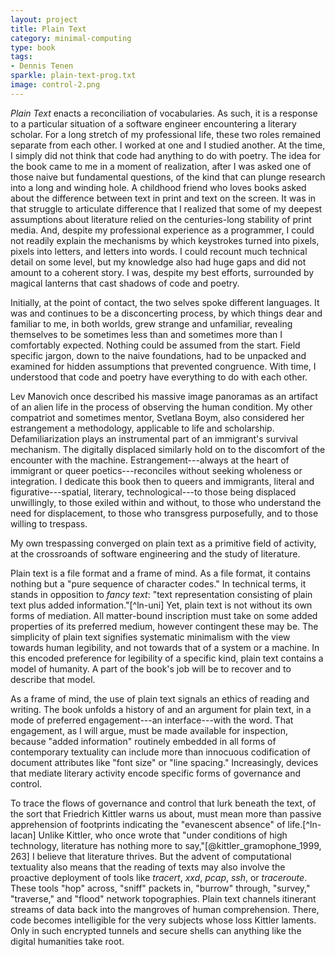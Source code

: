 ```yaml
---
layout: project
title: Plain Text
category: minimal-computing
type: book
tags:
- Dennis Tenen
sparkle: plain-text-prog.txt
image: control-2.png
---
```


*Plain Text* enacts a reconciliation of vocabularies. As such, it is a response
to a particular situation of a software engineer encountering a literary
scholar. For a long stretch of my professional life, these two roles remained
separate from each other. I worked at one and I studied another. At the time, I
simply did not think that code had anything to do with poetry. The idea for the
book came to me in a moment of realization, after I was asked one of those
naive but fundamental questions, of the kind that can plunge research into a
long and winding hole. A childhood friend who loves books asked about the
difference between text in print and text on the screen. It was in that
struggle to articulate difference that I realized that some of my deepest
assumptions about literature relied on the centuries-long stability of print
media. And, despite my professional experience as a programmer, I could not
readily explain the mechanisms by which keystrokes turned into pixels, pixels
into letters, and letters into words. I could recount much technical detail on
some level, but my knowledge also had huge gaps and did not amount to a
coherent story. I was, despite my best efforts, surrounded by magical lanterns
that cast shadows of code and poetry.

Initially, at the point of contact, the two selves spoke different languages.
It was and continues to be a disconcerting process, by which things dear and
familiar to me, in both worlds, grew strange and unfamiliar, revealing
themselves to be sometimes less than and sometimes more than I comfortably
expected. Nothing could be assumed from the start. Field specific jargon, down
to the naive foundations, had to be unpacked and examined for hidden
assumptions that prevented congruence. With time, I understood that code and
poetry have everything to do with each other.

Lev Manovich once described his massive image panoramas as an artifact of an
alien life in the process of observing the human condition. My other compatriot
and sometimes mentor, Svetlana Boym, also considered her estrangement a
methodology, applicable to life and scholarship. Defamiliarization plays an
instrumental part of an immigrant's survival mechanism. The digitally displaced
similarly hold on to the discomfort of the encounter with the machine.
Estrangement---always at the heart of immigrant or queer poetics---reconciles
without seeking wholeness or integration. I dedicate this book then to queers
and immigrants, literal and figurative---spatial, literary, technological---to
those being displaced unwillingly, to those exiled within and without, to those
who understand the need for displacement, to those who transgress purposefully,
and to those willing to trespass.

My own trespassing converged on plain text as a primitive field of activity, at
the crossroands of software engineering and the study of literature.

Plain text is a file format and a frame of mind. As a file format, it contains
nothing but a "pure sequence of character codes." In technical terms, it stands
in opposition to *fancy text*: "text representation consisting of plain text
plus added information."[^ln-uni] Yet, plain text is not without its own forms
of mediation. All matter-bound inscription must take on some added properties
of its preferred medium, however contingent these may be. The simplicity of
plain text signifies systematic minimalism with the view towards human
legibility, and not towards that of a system or a machine. In this encoded
preference for legibility of a specific kind, plain text contains a model of
humanity. A part of the book's job will be to recover and to describe that
model.

As a frame of mind, the use of plain text signals an ethics of reading and
writing. The book unfolds a history of and an argument for plain text, in a
mode of preferred engagement---an interface---with the word. That engagement,
as I will argue, must be made available for inspection, because "added
information" routinely embedded in all forms of contemporary textuality can
include more than innocuous codification of document attributes like "font
size" or "line spacing." Increasingly, devices that mediate literary activity
encode specific forms of governance and control.

To trace the flows of governance and control that lurk beneath the text, of the
sort that Friedrich Kittler warns us about, must mean more than passive
apprehension of footprints indicating the "evanescent absence" of
life.[^ln-lacan] Unlike Kittler, who once wrote that "under conditions of high
technology, literature has nothing more to say,"[@kittler_gramophone_1999, 263]
I believe that literature thrives. But the advent of computational textuality
also means that the reading of texts may also involve the proactive deployment
of tools like *tracert*, *xxd*, *pcap*, *ssh*, or *traceroute*. These tools
"hop" across, "sniff" packets in, "burrow" through, "survey," "traverse," and
"flood" network topographies. Plain text channels itinerant streams of data
back into the mangroves of human comprehension. There, code becomes
intelligible for the very subjects whose loss Kittler laments. Only in such
encrypted tunnels and secure shells can anything like the digital humanities
take root.

